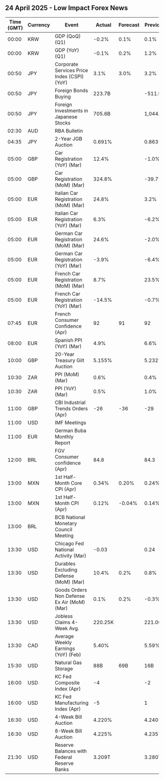 ## 24 April 2025 - Low Impact Forex News

| Time (GMT) | Currency | Event | Actual | Forecast | Previous |
|------|----------|-------|--------|----------|----------|
| 00:00 | KRW | GDP (QoQ) (Q1) | -0.2% | 0.1% | 0.1% |
| 00:00 | KRW | GDP (YoY) (Q1) | -0.1% | 0.2% | 1.2% |
| 00:50 | JPY | Corporate Services Price Index (CSPI) (YoY) | 3.1% | 3.0% | 3.2% |
| 00:50 | JPY | Foreign Bonds Buying | 223.7B |  | -511.9B |
| 00:50 | JPY | Foreign Investments in Japanese Stocks | 705.6B |  | 1,044.9B |
| 02:30 | AUD | RBA Bulletin |  |  |  |
| 04:35 | JPY | 2-Year JGB Auction | 0.691% |  | 0.863% |
| 05:00 | GBP | Car Registration (YoY) (Mar) | 12.4% |  | -1.0% |
| 05:00 | GBP | Car Registration (MoM) (Mar) | 324.8% |  | -39.7% |
| 05:00 | EUR | Italian Car Registration (MoM) (Mar) | 24.8% |  | 3.2% |
| 05:00 | EUR | Italian Car Registration (YoY) (Mar) | 6.3% |  | -6.2% |
| 05:00 | EUR | German Car Registration (MoM) (Mar) | 24.6% |  | -2.0% |
| 05:00 | EUR | German Car Registration (YoY) (Mar) | -3.9% |  | -6.4% |
| 05:00 | EUR | French Car Registration (MoM) (Mar) | 8.7% |  | 23.5% |
| 05:00 | EUR | French Car Registration (YoY) (Mar) | -14.5% |  | -0.7% |
| 07:45 | EUR | French Consumer Confidence (Apr) | 92 | 91 | 92 |
| 08:00 | EUR | Spanish PPI (YoY) (Mar) | 4.9% |  | 6.6% |
| 10:00 | GBP | 20-Year Treasury Gilt Auction | 5.155% |  | 5.232% |
| 10:30 | ZAR | PPI (MoM) (Mar) | 0.6% |  | 0.4% |
| 10:30 | ZAR | PPI (YoY) (Mar) | 0.5% |  | 1.0% |
| 11:00 | GBP | CBI Industrial Trends Orders (Apr) | -26 | -36 | -29 |
| 11:00 | USD | IMF Meetings |  |  |  |
| 11:00 | EUR | German Buba Monthly Report |  |  |  |
| 12:00 | BRL | FGV Consumer confidence (Apr) | 84.8 |  | 84.3 |
| 13:00 | MXN | 1st Half-Month Core CPI (Apr) | 0.34% | 0.20% | 0.24% |
| 13:00 | MXN | 1st Half-Month CPI (Apr) | 0.12% | -0.04% | 0.14% |
| 13:00 | BRL | BCB National Monetary Council Meeting |  |  |  |
| 13:30 | USD | Chicago Fed National Activity (Mar) | -0.03 |  | 0.24 |
| 13:30 | USD | Durables Excluding Defense (MoM) (Mar) | 10.4% | 0.2% | 0.8% |
| 13:30 | USD | Goods Orders Non Defense Ex Air (MoM) (Mar) | 0.1% | 0.2% | -0.3% |
| 13:30 | USD | Jobless Claims 4-Week Avg. | 220.25K |  | 221.00K |
| 13:30 | CAD | Average Weekly Earnings (YoY) (Feb) | 5.40% |  | 5.59% |
| 15:30 | USD | Natural Gas Storage | 88B | 69B | 16B |
| 16:00 | USD | KC Fed Composite Index (Apr) | -4 |  | -2 |
| 16:00 | USD | KC Fed Manufacturing Index (Apr) | -5 |  | 1 |
| 16:30 | USD | 4-Week Bill Auction | 4.220% |  | 4.240% |
| 16:30 | USD | 8-Week Bill Auction | 4.225% |  | 4.235% |
| 21:30 | USD | Reserve Balances with Federal Reserve Banks | 3.209T |  | 3.280T |

